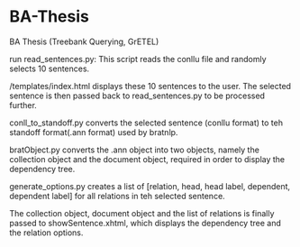 # BA-Thesis
BA Thesis (Treebank Querying, GrETEL)

run read_sentences.py: 
This script reads the conllu file and randomly selects 10 sentences. 

/templates/index.html displays these 10 sentences to the user. The selected sentence is then passed back to read_sentences.py to be processed further. 

conll_to_standoff.py converts the selected sentence (conllu format) to teh standoff format(.ann format) used by bratnlp. 

bratObject.py converts the .ann object into two objects, namely the collection object and the document object, required in order to display the dependency tree. 

generate_options.py creates a list of [relation, head, head label, dependent, dependent label] for all relations in teh selected sentence. 

The collection object, document object and the list of relations is finally passed to showSentence.xhtml, which displays the dependency tree and the relation options. 
